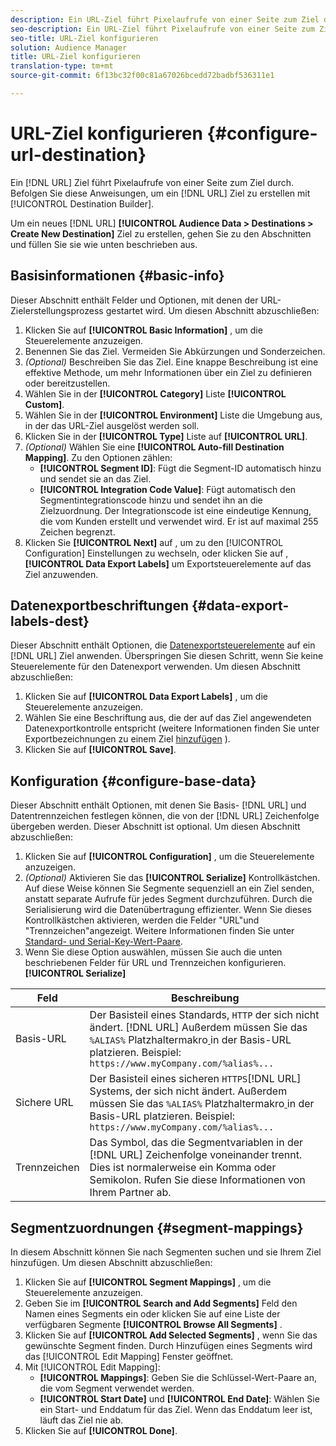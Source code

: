 ```yaml
---
description: Ein URL-Ziel führt Pixelaufrufe von einer Seite zum Ziel durch. Befolgen Sie diese Anweisungen, um ein URL-Ziel mit dem Destination Builder zu erstellen.
seo-description: Ein URL-Ziel führt Pixelaufrufe von einer Seite zum Ziel durch. Befolgen Sie diese Anweisungen, um ein URL-Ziel mit dem Destination Builder zu erstellen.
seo-title: URL-Ziel konfigurieren
solution: Audience Manager
title: URL-Ziel konfigurieren
translation-type: tm+mt
source-git-commit: 6f13bc32f00c81a67026bcedd72badbf536311e1

---
```




# URL-Ziel konfigurieren {#configure-url-destination}

Ein [!DNL URL] Ziel führt Pixelaufrufe von einer Seite zum Ziel durch. Befolgen Sie diese Anweisungen, um ein [!DNL URL] Ziel zu erstellen mit [!UICONTROL Destination Builder].

<!-- create-url-destination.xml -->

Um ein neues [!DNL URL] **[!UICONTROL Audience Data > Destinations > Create New Destination]** Ziel zu erstellen, gehen Sie zu den Abschnitten und füllen Sie sie wie unten beschrieben aus.

## Basisinformationen {#basic-info}

Dieser Abschnitt enthält Felder und Optionen, mit denen der URL-Zielerstellungsprozess gestartet wird. Um diesen Abschnitt abzuschließen:

1. Klicken Sie auf **[!UICONTROL Basic Information]** , um die Steuerelemente anzuzeigen.
2. Benennen Sie das Ziel. Vermeiden Sie Abkürzungen und Sonderzeichen.
3. *(Optional)* Beschreiben Sie das Ziel. Eine knappe Beschreibung ist eine effektive Methode, um mehr Informationen über ein Ziel zu definieren oder bereitzustellen.
4. Wählen Sie in der **[!UICONTROL Category]** Liste **[!UICONTROL Custom]**.
5. Wählen Sie in der **[!UICONTROL Environment]** Liste die Umgebung aus, in der das URL-Ziel ausgelöst werden soll.
6. Klicken Sie in der **[!UICONTROL Type]** Liste auf **[!UICONTROL URL]**.
7. *(Optional)* Wählen Sie eine **[!UICONTROL Auto-fill Destination Mapping]**. Zu den Optionen zählen:
   * **[!UICONTROL Segment ID]**: Fügt die Segment-ID automatisch hinzu und sendet sie an das Ziel.
   * **[!UICONTROL Integration Code Value]**: Fügt automatisch den Segmentintegrationscode hinzu und sendet ihn an die Zielzuordnung. Der Integrationscode ist eine eindeutige Kennung, die vom Kunden erstellt und verwendet wird. Er ist auf maximal 255 Zeichen begrenzt.
8. Klicken Sie **[!UICONTROL Next]** auf , um zu den [!UICONTROL Configuration] Einstellungen zu wechseln, oder klicken Sie auf , **[!UICONTROL Data Export Labels]** um Exportsteuerelemente auf das Ziel anzuwenden.

## Datenexportbeschriftungen {#data-export-labels-dest}

Dieser Abschnitt enthält Optionen, die [Datenexportsteuerelemente](../../features/data-export-controls.md) auf ein [!DNL URL] Ziel anwenden. Überspringen Sie diesen Schritt, wenn Sie keine Steuerelemente für den Datenexport verwenden. Um diesen Abschnitt abzuschließen:

1. Klicken Sie auf **[!UICONTROL Data Export Labels]** , um die Steuerelemente anzuzeigen.
2. Wählen Sie eine Beschriftung aus, die der auf das Ziel angewendeten Datenexportkontrolle entspricht (weitere Informationen finden Sie unter Exportbezeichnungen zu einem Ziel [hinzufügen](/help/using/features/destinations/add-data-export-labels.md) ).
3. Klicken Sie auf **[!UICONTROL Save]**.

## Konfiguration {#configure-base-data}

Dieser Abschnitt enthält Optionen, mit denen Sie Basis- [!DNL URL] und Datentrennzeichen festlegen können, die von der [!DNL URL] Zeichenfolge übergeben werden. Dieser Abschnitt ist optional. Um diesen Abschnitt abzuschließen:

1. Klicken Sie auf **[!UICONTROL Configuration]** , um die Steuerelemente anzuzeigen.
1. *(Optional)* Aktivieren Sie das **[!UICONTROL Serialize]** Kontrollkästchen.
Auf diese Weise können Sie Segmente sequenziell an ein Ziel senden, anstatt separate Aufrufe für jedes Segment durchzuführen. Durch die Serialisierung wird die Datenübertragung effizienter. Wenn Sie dieses Kontrollkästchen aktivieren, werden die Felder "URL"und "Trennzeichen"angezeigt. Weitere Informationen finden Sie unter [Standard- und Serial-Key-Wert-Paare](../../features/destinations/key-value-pairs.md).
1. Wenn Sie diese Option auswählen, müssen Sie auch die unten beschriebenen Felder für URL und Trennzeichen konfigurieren. **[!UICONTROL Serialize]**

| Feld | Beschreibung |
|--- |--- |
| Basis-URL | Der Basisteil eines Standards, `HTTP` der sich nicht ändert. [!DNL URL] Außerdem müssen Sie das `%ALIAS%` Platzhaltermakro[ ](../../features/destinations/destination-macros.md#destination-macros-defined)in der Basis-URL platzieren. Beispiel: `https://www.myCompany.com/%alias%...` |
| Sichere URL | Der Basisteil eines sicheren `HTTPS`[!DNL URL] Systems, der sich nicht ändert. Außerdem müssen Sie das `%ALIAS%` Platzhaltermakro[ ](../../features/destinations/destination-macros.md#destination-macros-defined)in der Basis-URL platzieren. Beispiel: `https://www.myCompany.com/%alias%...` |
| Trennzeichen | Das Symbol, das die Segmentvariablen in der [!DNL URL] Zeichenfolge voneinander trennt. Dies ist normalerweise ein Komma oder Semikolon. Rufen Sie diese Informationen von Ihrem Partner ab. |

## Segmentzuordnungen {#segment-mappings}

In diesem Abschnitt können Sie nach Segmenten suchen und sie Ihrem Ziel hinzufügen. Um diesen Abschnitt abzuschließen:

1. Klicken Sie auf **[!UICONTROL Segment Mappings]** , um die Steuerelemente anzuzeigen.
1. Geben Sie im **[!UICONTROL Search and Add Segments]** Feld den Namen eines Segments ein oder klicken Sie auf eine Liste der verfügbaren Segmente **[!UICONTROL Browse All Segments]** .
1. Klicken Sie auf **[!UICONTROL Add Selected Segments]** , wenn Sie das gewünschte Segment finden. Durch Hinzufügen eines Segments wird das [!UICONTROL Edit Mapping] Fenster geöffnet.
1. Mit [!UICONTROL Edit Mapping]:
   * **[!UICONTROL Mappings]**: Geben Sie die Schlüssel-Wert-Paare an, die vom Segment verwendet werden.
   * **[!UICONTROL Start Date]** und **[!UICONTROL End Date]**: Wählen Sie ein Start- und Enddatum für das Ziel. Wenn das Enddatum leer ist, läuft das Ziel nie ab.
1. Klicken Sie auf **[!UICONTROL Done]**.